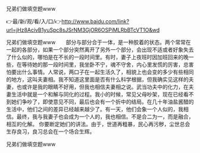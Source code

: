 兄弟们做填空题www

👉最/新/观/看/入/口/👉http://www.baidu.com/link?url=jHz8AcivB1yuSpc8sJSrNM3GjOR6OSPiMLRbBTcVT1O&wd

兄弟们做填空题www　　部分与部分合于一体，是一种胶着的状态。两个常常在一起的各部分，如果一个部分突然离开了另外一个部分，会出现不适或者好象失去了什么似的，哪怕是在不长的一段时间里。有时，妻子上夜班时因加班回来的晚一些，在等待她的那一段时间里，我坐卧不宁，魂不守舍，内心里发慌的厉害，总害怕要出什么事情。人常说，两口子在一起生活久了，相貌上也会变的多少有些相同的地方，这叫夫妻相。我不知道这里面是否有什么科学根据，但我确实见这样的夫妻，也或许是我的眼睛不好用，但我也相信夫妻相之说。武当功夫中的化力，在夫妻生活中就是一个和解与同化的过程。我小的时候，常见父母吵架，现在已经看不到她们争吵了，即使意见不同，最后也会有一个折中的结局。在几十年油盐酱醋的生活中，他们之间的差异已经越来越少了。有一天，他们会象一个人似的，我相信。最终，我与我妻子也会成为一个人的，我也相信。不是合二为一，而是融合，相互的化解。
你要断定她们的讲法。由于，世道再粗暴，民心再污秽，尘世总会生存良习，良习总会在一个场合生辉。


兄弟们做填空题www
